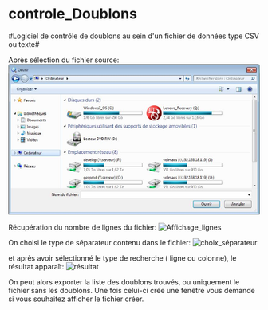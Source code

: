 # controle_Doublons
#Logiciel de contrôle de doublons au sein d'un fichier de données type CSV ou texte#

Après sélection du fichier source:
![Affichage_choix_fichier](choix_fichier.JPG)

Récupération du nombre de lignes du fichier:
![Affichage_lignes]({{site.baseurl}}/affichage_départ.JPG)

On choisi le type de séparateur contenu dans le fichier:
![choix_séparateur]({{site.baseurl}}/selection_séparateur.JPG)

et après avoir sélectionné le type de recherche ( ligne ou colonne), le résultat apparaît:
![résultat]({{site.baseurl}}/résultat.JPG)

On peut alors exporter la liste des doublons trouvés, ou uniquement le fichier sans les doublons.
Une fois celui-ci crée une fenêtre vous demande si vous souhaitez afficher le fichier créer.

